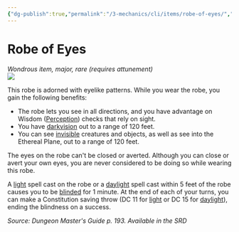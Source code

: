 ```yaml
---
{"dg-publish":true,"permalink":"/3-mechanics/cli/items/robe-of-eyes/","tags":["ttrpg-cli/compendium/src/5e/dmg","ttrpg-cli/item/attunement/required","ttrpg-cli/item/rarity/rare","ttrpg-cli/item/tier/major"]}
---
```


# Robe of Eyes
*Wondrous item, major, rare (requires attunement)*  
![](3-Mechanics/CLI/items/img/robe-of-eyes.webp#right)


This robe is adorned with eyelike patterns. While you wear the robe, you gain the following benefits:

- The robe lets you see in all directions, and you have advantage on Wisdom ([Perception](3-Mechanics/CLI/rules/skills.md#Perception)) checks that rely on sight.  
- You have [darkvision](3-Mechanics/CLI/rules/senses.md#Darkvision) out to a range of 120 feet.  
- You can see [invisible](3-Mechanics/CLI/rules/conditions.md#Invisible) creatures and objects, as well as see into the Ethereal Plane, out to a range of 120 feet.  

The eyes on the robe can't be closed or averted. Although you can close or avert your own eyes, you are never considered to be doing so while wearing this robe.

A [light](3-Mechanics/CLI/spells/light.md) spell cast on the robe or a [daylight](3-Mechanics/CLI/spells/daylight.md) spell cast within 5 feet of the robe causes you to be [blinded](3-Mechanics/CLI/rules/conditions.md#Blinded) for 1 minute. At the end of each of your turns, you can make a Constitution saving throw (DC 11 for [light](3-Mechanics/CLI/spells/light.md) or DC 15 for [daylight](3-Mechanics/CLI/spells/daylight.md)), ending the blindness on a success.

*Source: Dungeon Master's Guide p. 193. Available in the <span title='Systems Reference Document (5.1)'>SRD</span>*